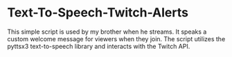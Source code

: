 # Text-To-Speech-Twitch-Alerts
This simple script is used by my brother when he streams. It speaks a custom welcome message for viewers when they join.
The script utilizes the pyttsx3 text-to-speech library and interacts with the Twitch API.
